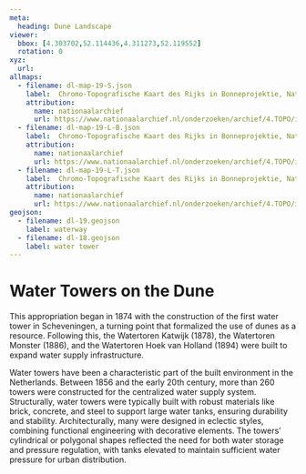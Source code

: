 ```yaml
---
meta:
  heading: Dune Landscape
viewer:
  bbox: [4.303702,52.114436,4.311273,52.119552]
  rotation: 0
xyz:
  url:
allmaps:
  - filename: dl-map-19-S.json
    label: 	Chromo-Topografische Kaart des Rijks in Bonneprojektie, Nationaal Archief
    attribution:
      name: nationaalarchief
      url: https://www.nationaalarchief.nl/onderzoeken/archief/4.TOPO/invnr/%40A~A7~A7.1~10.8-10.776C~10.502-10.502C~10.502   
  - filename: dl-map-19-L-B.json
    label: 	Chromo-Topografische Kaart des Rijks in Bonneprojektie, Nationaal Archief
    attribution:
      name: nationaalarchief
      url: https://www.nationaalarchief.nl/onderzoeken/archief/4.TOPO/invnr/%40A~A7~A7.1~10.8-10.776C~10.502-10.502C~10.502       
  - filename: dl-map-19-L-T.json
    label: 	Chromo-Topografische Kaart des Rijks in Bonneprojektie, Nationaal Archief
    attribution:
      name: nationaalarchief
      url: https://www.nationaalarchief.nl/onderzoeken/archief/4.TOPO/invnr/%40A~A7~A7.1~10.8-10.776C~10.502-10.502C~10.502       
geojson:
  - filename: dl-19.geojson
    label: waterway
  - filename: dl-18.geojson
    label: water tower
---
```


# Water Towers on the Dune

This appropriation began in 1874 with the construction of the first water tower in Scheveningen, a turning point that formalized the use of dunes as a resource. Following this, the Watertoren Katwijk (1878), the Watertoren Monster (1886), and the Watertoren Hoek van Holland (1894) were built to expand water supply infrastructure.

Water towers have been a characteristic part of the built environment in the Netherlands. Between 1856 and the early 20th century, more than 260 towers were constructed for the centralized water supply system. Structurally, water towers were typically built with robust materials like brick, concrete, and steel to support large water tanks, ensuring durability and stability. Architecturally, many were designed in eclectic styles, combining functional engineering with decorative elements. The towers’ cylindrical or polygonal shapes reflected the need for both water storage and pressure regulation, with tanks elevated to maintain sufficient water pressure for urban distribution.